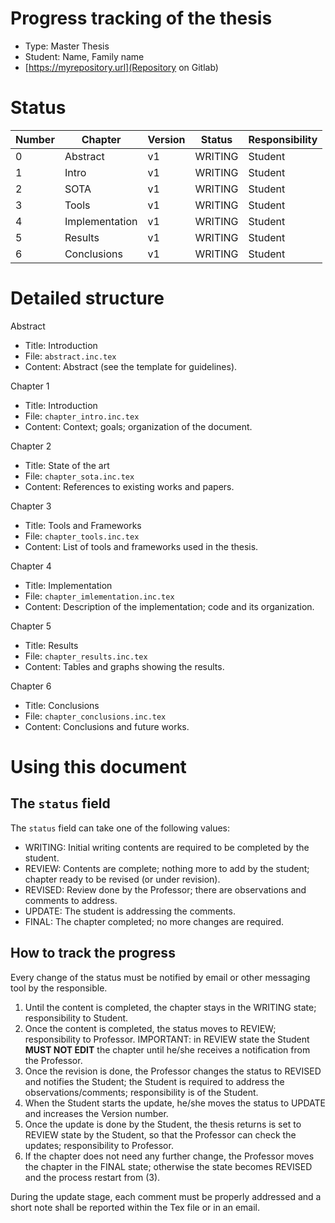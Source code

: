 # Progress tracking of the thesis

- Type: Master Thesis
- Student: Name, Family name
- [https://myrepository.url](Repository on Gitlab)

# Status

Number | Chapter        | Version | Status  | Responsibility
------ | -------------- | ------- | ------- | --------------
0      | Abstract       | v1      | WRITING | Student
1      | Intro          | v1      | WRITING | Student
2      | SOTA           | v1      | WRITING | Student
3      | Tools          | v1      | WRITING | Student
4      | Implementation | v1      | WRITING | Student
5      | Results        | v1      | WRITING | Student
6      | Conclusions    | v1      | WRITING | Student

# Detailed structure

Abstract
- Title: Introduction
- File: `abstract.inc.tex`
- Content: Abstract (see the template for guidelines).

Chapter 1
- Title: Introduction
- File: `chapter_intro.inc.tex`
- Content: Context; goals; organization of the document.

Chapter 2
- Title: State of the art
- File: `chapter_sota.inc.tex`
- Content: References to existing works and papers.

Chapter 3
- Title: Tools and Frameworks
- File: `chapter_tools.inc.tex`
- Content: List of tools and frameworks used in the thesis.

Chapter 4
- Title: Implementation
- File: `chapter_imlementation.inc.tex`
- Content: Description of the implementation; code and its organization.

Chapter 5
- Title: Results
- File: `chapter_results.inc.tex`
- Content: Tables and graphs showing the results.

Chapter 6
- Title: Conclusions
- File: `chapter_conclusions.inc.tex`
- Content: Conclusions and future works.

# Using this document

## The `status` field

The `status` field can take one of the following values:

- WRITING: Initial writing contents are required to be completed by the student.
- REVIEW: Contents are complete; nothing more to add by the student; chapter ready to be revised (or under revision).
- REVISED: Review done by the Professor; there are observations and comments to address.
- UPDATE: The student is addressing the comments.
- FINAL: The chapter completed; no more changes are required.
	
## How to track the progress
      
Every change of the status must be notified by email or other messaging tool by the responsible.

1. Until the content is completed, the chapter stays in the WRITING state; responsibility to Student.
2. Once the content is completed, the status moves to REVIEW; responsibility to Professor. IMPORTANT: in REVIEW state the Student **MUST NOT EDIT** the chapter until he/she receives a notification from the Professor.
3. Once the revision is done, the Professor changes the status to REVISED and notifies the Student; the Student is required to address the observations/comments; responsibility is of the Student.
4. When the Student starts the update, he/she moves the status to UPDATE and increases the Version number.
5. Once the update is done by the Student, the thesis returns is set to REVIEW state by the Student, so that the Professor can check the updates; responsibility to Professor.
6. If the chapter does not need any further change, the Professor moves the chapter in the FINAL state; otherwise the state becomes REVISED and the process restart from (3).

During the update stage, each comment must be properly addressed and a short note shall be reported within the Tex file or in an email.
